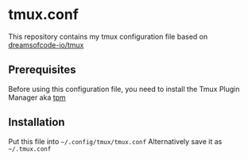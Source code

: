# tmux.conf
This repository contains my tmux configuration file based on [dreamsofcode-io/tmux](https://github.com/dreamsofcode-io/tmux)

## Prerequisites
Before using this configuration file, you need to install the Tmux Plugin Manager aka [tpm](https://github.com/tmux-plugins/tpm)

## Installation
Put this file into `~/.config/tmux/tmux.conf`
Alternatively save it as `~/.tmux.conf`




